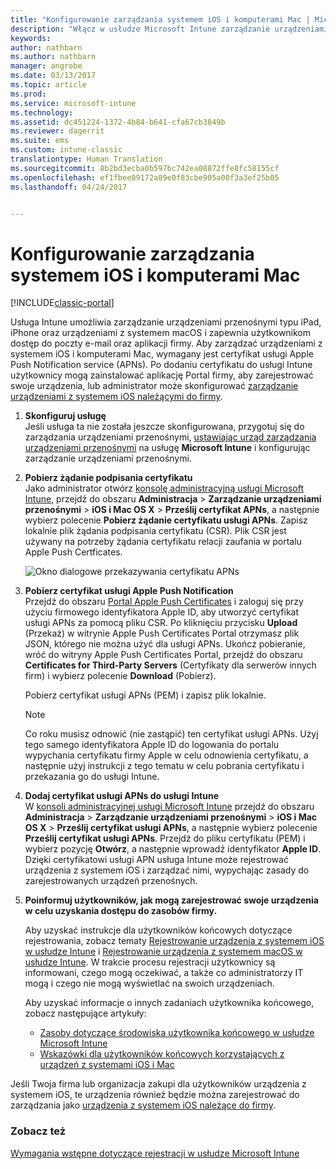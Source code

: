 ```yaml
---
title: "Konfigurowanie zarządzania systemem iOS i komputerami Mac | Microsoft Docs"
description: "Włącz w usłudze Microsoft Intune zarządzanie urządzeniami mobilnymi (MDM) dla urządzeń z systemem iOS, w tym urządzeń iPad i iPhone, a także urządzeń z systemem Mac OS X."
keywords: 
author: nathbarn
ms.author: nathbarn
manager: angrobe
ms.date: 03/13/2017
ms.topic: article
ms.prod: 
ms.service: microsoft-intune
ms.technology: 
ms.assetid: dc451224-1372-4b84-b641-cfa67cb3849b
ms.reviewer: dagerrit
ms.suite: ems
ms.custom: intune-classic
translationtype: Human Translation
ms.sourcegitcommit: 8b2bd3ecba0b597bc742ea08872ffe8fc58155cf
ms.openlocfilehash: ef1fbee09172a89e0f83cbe905a00f3a3ef25b05
ms.lasthandoff: 04/24/2017


---
```


# <a name="set-up-ios-and-mac-device-management"></a>Konfigurowanie zarządzania systemem iOS i komputerami Mac

[!INCLUDE[classic-portal](../includes/classic-portal.md)]

Usługa Intune umożliwia zarządzanie urządzeniami przenośnymi typu iPad, iPhone oraz urządzeniami z systemem macOS i zapewnia użytkownikom dostęp do poczty e-mail oraz aplikacji firmy. Aby zarządzać urządzeniami z systemem iOS i komputerami Mac, wymagany jest certyfikat usługi Apple Push Notification service (APNs). Po dodaniu certyfikatu do usługi Intune użytkownicy mogą zainstalować aplikację Portal firmy, aby zarejestrować swoje urządzenia, lub administrator może skonfigurować [zarządzanie urządzeniami z systemem iOS należącymi do firmy](enroll-corporate-owned-ios-devices-in-microsoft-intune.md).

1.  **Skonfiguruj usługę**<br>
    Jeśli usługa ta nie została jeszcze skonfigurowana, przygotuj się do zarządzania urządzeniami przenośnymi, [ustawiając urząd zarządzania urządzeniami przenośnymi](prerequisites-for-enrollment.md#step-2-set-mdm-authority) na usługę **Microsoft Intune** i konfigurując zarządzanie urządzeniami przenośnymi.

2.  **Pobierz żądanie podpisania certyfikatu**<br>
    Jako administrator otwórz [konsolę administracyjną usługi Microsoft Intune](https://manage.microsoft.com), przejdź do obszaru **Administracja** &gt; **Zarządzanie urządzeniami przenośnymi** &gt; **iOS i Mac OS X** &gt; **Prześlij certyfikat APNs**, a następnie wybierz polecenie **Pobierz żądanie certyfikatu usługi APNs**. Zapisz lokalnie plik żądania podpisania certyfikatu (CSR). Plik CSR jest używany na potrzeby żądania certyfikatu relacji zaufania w portalu Apple Push Certficates.

    ![Okno dialogowe przekazywania certyfikatu APNs](../media/Intune-iOS-enrollment-with-apns.png)

3.  **Pobierz certyfikat usługi Apple Push Notification**<br>
    Przejdź do obszaru [Portal Apple Push Certificates](http://go.microsoft.com/fwlink/?LinkId=269844) i zaloguj się przy użyciu firmowego identyfikatora Apple ID, aby utworzyć certyfikat usługi APNs za pomocą pliku CSR. Po kliknięciu przycisku **Upload** (Przekaż) w witrynie Apple Push Certificates Portal otrzymasz plik JSON, którego nie można użyć dla usługi APNs. Ukończ pobieranie, wróć do witryny Apple Push Certificates Portal, przejdź do obszaru **Certificates for Third-Party Servers** (Certyfikaty dla serwerów innych firm) i wybierz polecenie **Download** (Pobierz).

    Pobierz certyfikat usługi APNs (PEM) i zapisz plik lokalnie.

    > [!NOTE]
    > Co roku musisz odnowić (nie zastąpić) ten certyfikat usługi APNs. Użyj tego samego identyfikatora Apple ID do logowania do portalu wypychania certyfikatu firmy Apple w celu odnowienia certyfikatu, a następnie użyj instrukcji z tego tematu w celu pobrania certyfikatu i przekazania go do usługi Intune.

4.  **Dodaj certyfikat usługi APNs do usługi Intune**<br>
    W [konsoli administracyjnej usługi Microsoft Intune](https://manage.microsoft.com) przejdź do obszaru **Administracja** &gt; **Zarządzanie urządzeniami przenośnymi** &gt; **iOS i Mac OS X** &gt; **Prześlij certyfikat usługi APNs**, a następnie wybierz polecenie **Prześlij certyfikat usługi APNs**. Przejdź do pliku certyfikatu (PEM) i wybierz pozycję **Otwórz**, a następnie wprowadź identyfikator **Apple ID**. Dzięki certyfikatowi usługi APN usługa Intune może rejestrować urządzenia z systemem iOS i zarządzać nimi, wypychając zasady do zarejestrowanych urządzeń przenośnych.

5.  **Poinformuj użytkowników, jak mogą zarejestrować swoje urządzenia w celu uzyskania dostępu do zasobów firmy.**

    Aby uzyskać instrukcje dla użytkowników końcowych dotyczące rejestrowania, zobacz tematy [Rejestrowanie urządzenia z systemem iOS w usłudze Intune](https://docs.microsoft.com/intune-user-help/enroll-your-device-in-intune-ios) i [Rejestrowanie urządzenia z systemem macOS w usłudze Intune](https://docs.microsoft.com/intune-user-help/enroll-your-device-in-intune-macos). W trakcie procesu rejestracji użytkownicy są informowani, czego mogą oczekiwać, a także co administratorzy IT mogą i czego nie mogą wyświetlać na swoich urządzeniach.

    Aby uzyskać informacje o innych zadaniach użytkownika końcowego, zobacz następujące artykuły:
    - [Zasoby dotyczące środowiska użytkownika końcowego w usłudze Microsoft Intune](how-to-educate-your-end-users-about-microsoft-intune.md)
    - [Wskazówki dla użytkowników końcowych korzystających z urządzeń z systemami iOS i Mac](https://docs.microsoft.com/intune-user-help/using-your-ios-or-macOS-device-with-intune)

Jeśli Twoja firma lub organizacja zakupi dla użytkowników urządzenia z systemem iOS, te urządzenia również będzie można zarejestrować do zarządzania jako [urządzenia z systemem iOS należące do firmy](enroll-corporate-owned-ios-devices-in-microsoft-intune.md).

### <a name="see-also"></a>Zobacz też
[Wymagania wstępne dotyczące rejestracji w usłudze Microsoft Intune](prerequisites-for-enrollment.md)

